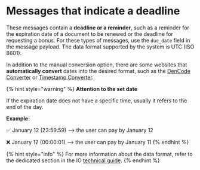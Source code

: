 # Messages that indicate a deadline

These messages contain a **deadline or a reminder**, such as a reminder for the expiration date of a document to be renewed or the deadline for requesting a bonus. For these types of messages, use the `due_date` field in the message payload. The data format supported by the system is UTC (ISO 8601).

In addition to the manual conversion option, there are some websites that **automatically convert** dates into the desired format, such as the [DenCode Converter](https://dencode.com/date/iso8601) or [Timestamp Converter](https://www.timestamp-converter.com/).

{% hint style="warning" %}
**Attention to the set date**

If the expiration date does not have a specific time, usually it refers to the end of the day.

**Example:**

✅ January 12 (23:59:59) --> the user can pay by January 12

❌ January 12 (00:00:01) --> the user can pay by January 11
{% endhint %}

{% hint style="info" %}
For more information about the data format, refer to the dedicated section in the IO [technical guide](https://docs.pagopa.it/io-guida-tecnica/api/api-messaggi/submit-a-message-passing-the-user-fiscal\_code-in-the-request-body#due\_date).
{% endhint %}
